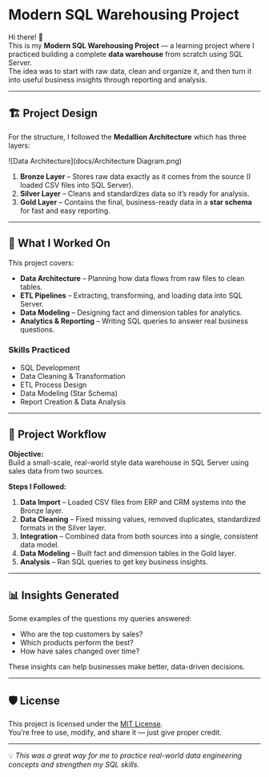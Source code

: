 # Modern SQL Warehousing Project

Hi there! 👋  
This is my **Modern SQL Warehousing Project** — a learning project where I practiced building a complete **data warehouse** from scratch using SQL Server.  
The idea was to start with raw data, clean and organize it, and then turn it into useful business insights through reporting and analysis.

---

## 🏗️ Project Design

For the structure, I followed the **Medallion Architecture** which has three layers:  

![Data Architecture](docs/Architecture Diagram.png)

1. **Bronze Layer** – Stores raw data exactly as it comes from the source (I loaded CSV files into SQL Server).  
2. **Silver Layer** – Cleans and standardizes data so it’s ready for analysis.  
3. **Gold Layer** – Contains the final, business-ready data in a **star schema** for fast and easy reporting.

---

## 📖 What I Worked On

This project covers:

- **Data Architecture** – Planning how data flows from raw files to clean tables.  
- **ETL Pipelines** – Extracting, transforming, and loading data into SQL Server.  
- **Data Modeling** – Designing fact and dimension tables for analytics.  
- **Analytics & Reporting** – Writing SQL queries to answer real business questions.

### Skills Practiced
- SQL Development  
- Data Cleaning & Transformation  
- ETL Process Design  
- Data Modeling (Star Schema)  
- Report Creation & Data Analysis  

---

## 🚀 Project Workflow

**Objective:**  
Build a small-scale, real-world style data warehouse in SQL Server using sales data from two sources.

**Steps I Followed:**
1. **Data Import** – Loaded CSV files from ERP and CRM systems into the Bronze layer.  
2. **Data Cleaning** – Fixed missing values, removed duplicates, standardized formats in the Silver layer.  
3. **Integration** – Combined data from both sources into a single, consistent data model.  
4. **Data Modeling** – Built fact and dimension tables in the Gold layer.  
5. **Analysis** – Ran SQL queries to get key business insights.

---

## 📊 Insights Generated

Some examples of the questions my queries answered:
- Who are the top customers by sales?
- Which products perform the best?
- How have sales changed over time?

These insights can help businesses make better, data-driven decisions.

---


## 🛡️ License

This project is licensed under the [MIT License](LICENSE).  
You’re free to use, modify, and share it — just give proper credit.

---

💡 *This was a great way for me to practice real-world data engineering concepts and strengthen my SQL skills.*

